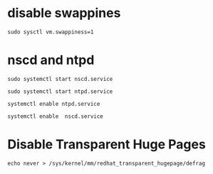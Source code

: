 # disable swappines

    sudo sysctl vm.swappiness=1

# nscd and ntpd

    sudo systemctl start nscd.service

    sudo systemctl start ntpd.service

    systemctl enable ntpd.service

    systemctl enable  nscd.service


# Disable Transparent Huge Pages 

    echo never > /sys/kernel/mm/redhat_transparent_hugepage/defrag

